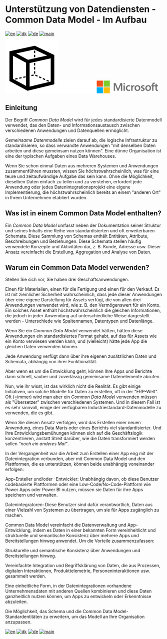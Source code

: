 # Unterstützung von Datendiensten - Common Data Model - Im Aufbau

[![en](https://img.shields.io/badge/lang-en-red.svg)](CommonDataModel.md)
[![dk](https://img.shields.io/badge/lang-dk-green.svg)](CommonDataModel-da.md)
[![de](https://img.shields.io/badge/lang-de-yellow.svg)](CommonDataModel-de.md)
[![main](https://img.shields.io/badge/main-document-blue.svg)](../../README.md)


![CMD](../../images/DataModel.png) ![microsoft](../../images/microsoft.png)

## Einleitung

Der Begriff *Common Data Model* wird für jedes standardisierte Datenmodell verwendet, das den Daten- und Informationsaustausch zwischen verschiedenen Anwendungen und Datenquellen ermöglicht. 

*Gemeinsame Datenmodelle* zielen darauf ab, die logische Infrastruktur zu standardisieren, so dass verwandte Anwendungen "mit denselben Daten arbeiten und diese gemeinsam nutzen können".
Eine dünne Organisation ist eine der typischen Aufgaben eines Data Warehouses.

Wenn Sie schon einmal Daten aus mehreren Systemen und Anwendungen zusammenführen mussten, wissen Sie höchstwahrscheinlich, was für eine teure und zeitaufwändige Aufgabe das sein kann.
Ohne die Möglichkeit, dieselben Daten einfach zu teilen und zu verstehen, erfordert jede Anwendung oder jedes Datenintegrationsprojekt eine eigene Implementierung, die höchstwahrscheinlich bereits 
an einem "anderen Ort" in Ihrem Unternehmen etabliert wurden.

## Was ist in einem Common Data Model enthalten?

Ein *Common Data Model* umfasst neben der Dokumentation seiner Struktur und seines Inhalts  eine Reihe von standardisierten und oft erweiterbaren Schemata. Diese Sammlung von Schemas enthält Entitäten,
Attribute, Beschreibungen und Beziehungen. Diese Schemata stellen häufig verwendete Konzepte und Aktivitäten dar, z. B. Kunde, Adresse usw. 
Dieser Ansatz vereinfacht die Erstellung, Aggregation und Analyse von Daten.

## Warum ein Common Data Model verwenden?

Stellen Sie sich vor, Sie haben drei Geschäftsanwendungen.

Einen für Materialien, einen für die Fertigung und einen für den Verkauf. Es ist mit ziemlicher Sicherheit wahrscheinlich, dass jede dieser Anwendungen über eine eigene Darstellung für Assets verfügt, die von allen drei Anwendungen verwendet wird, wie z. B.
den Vermögenswert für ein Konto. Ein solches Asset enthält höchstwahrscheinlich die gleichen Informationen, die jedoch in jeder Anwendung auf unterschiedliche Weise dargestellt werden - Unterschiede wie Spaltennamen, Datentypen und Datenlänge.

Wenn Sie ein *Common Data Model* verwendet hätten, hätten diese Anwendungen ein standardisiertes Format gehabt, auf das für Assets wie ein Konto verwiesen werden kann, und (vielleicht) hätte jede App die gleichen Daten verwenden können.

Jede Anwendung verfügt dann über ihre eigenen zusätzlichen Daten und Schemata, abhängig von ihrer Funktionalität. 

Aber wenn es um die Entwicklung geht, können Ihre Apps und Berichte dann schnell, sauber und zuverlässig gemeinsame Datenelemente abrufen.

Nun, wie ihr wisst, ist das wirklich nicht die Realität. Es gibt einige Initiativen, um solche Modelle für Daten zu erstellen, oft in der "ERP-Welt". Oft (=immer) wird man aber ein *Common Data Model* verwenden müssen
als "Übersetzer" zwischen verschiedenen Systemen. Und in diesem Fall ist es sehr sinnvoll, einige der verfügbaren Industriestandard-Datenmodelle zu verwenden, die es gibt.

Wenn Sie diesen Ansatz verfolgen, wird das Erstellen einer neuen Anwendung, eines Data Marts oder eines Berichts viel standardisierter. Und Ihre Entwicklungsbemühungen können sich auf die Geschäftslogik konzentrieren, anstatt
Streit darüber, wie die Daten transformiert werden sollen *"noch ein anderes Mal"*.

In der Vergangenheit war die Arbeit zum Erstellen einer App eng mit der Datenintegration verbunden, aber mit Common Data Model und den Plattformen, die es unterstützen, können beide unabhängig voneinander erfolgen:

App-Ersteller und/oder -Entwickler: Unabhängig davon, ob diese Benutzer codebasierte Plattformen oder eine Low-Code/No-Code-Plattform wie Power Apps oder Power BI nutzen, müssen sie Daten für ihre Apps speichern und verwalten.

Datenintegratoren: Diese Benutzer sind dafür verantwortlich, Daten aus einer Vielzahl von Systemen zu übertragen, um sie für Apps zugänglich zu machen.

Common Data Model vereinfacht die Datenverwaltung und App-Entwicklung, indem es Daten in einer bekannten Form vereinheitlicht und strukturelle und semantische Konsistenz über mehrere Apps und Bereitstellungen hinweg anwendet. Um die Vorteile zusammenzufassen:

Strukturelle und semantische Konsistenz über Anwendungen und Bereitstellungen hinweg.

Vereinfachte Integration und Begriffsklärung von Daten, die aus Prozessen, digitalen Interaktionen, Produkttelemetrie, Personeninteraktionen usw. gesammelt werden.

Eine einheitliche Form, in der Datenintegrationen vorhandene Unternehmensdaten mit anderen Quellen kombinieren und diese Daten ganzheitlich nutzen können, um Apps zu entwickeln oder Erkenntnisse abzuleiten.

Die Möglichkeit, das Schema und die Common Data Model-Standardentitäten zu erweitern, um das Modell an Ihre Organisation anzupassen.

[![en](https://img.shields.io/badge/lang-en-red.svg)](CommonDataModel.md)
[![dk](https://img.shields.io/badge/lang-dk-green.svg)](CommonDataModel-da.md)
[![de](https://img.shields.io/badge/lang-de-yellow.svg)](CommonDataModel-de.md)
[![main](https://img.shields.io/badge/main-document-blue.svg)](../../README.md)

